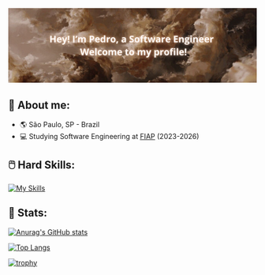 <img src="./wallpaper3.jpg">

## 📙 About me:

* 🌎 São Paulo, SP - Brazil
* 💻 Studying Software Engineering at [FIAP](https://www.fiap.com.br/) (2023-2026)

## 🖱️ Hard Skills:

[![My Skills](https://skillicons.dev/icons?i=html,css,js,react,sass,tailwind,java,py,cs,arduino,mysql,postman)](https://skillicons.dev)

## 🌲 Stats:

[![Anurag's GitHub stats](https://github-readme-stats.vercel.app/api?username=PB369&hide=stars&show_icons=true&theme=react&bg_color=000000&custom_title=My+Profile+Status)](https://github.com/anuraghazra/github-readme-stats)

[![Top Langs](https://github-readme-stats.vercel.app/api/top-langs/?username=PB369&langs_count=8&layout=compact&bg_color=000000&text_color=ffffff&title_color=ffffff)](https://github.com/anuraghazra/github-readme-stats)

[![trophy](https://github-profile-trophy.vercel.app/?username=PB369&theme=darkhub&column=4&margin-w=15&margin-h=10&no-bg=true)](https://github.com/ryo-ma/github-profile-trophy)
